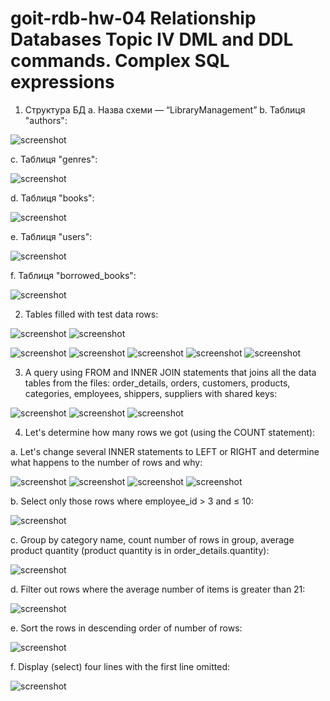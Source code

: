 # goit-rdb-hw-04 Relationship Databases Topic IV DML and DDL commands. Complex SQL expressions

1. Структура БД
   a. Назва схеми — “LibraryManagement”
   b. Таблиця "authors":

![screenshot](./assets/Screenshot%20rdb-hw-04-test-01.1.jpg)

c. Таблиця "genres":

![screenshot](./assets/Screenshot%20rdb-hw-04-test-01.2.jpg)

d. Таблиця "books":

![screenshot](./assets/Screenshot%20rdb-hw-04-test-01.3.jpg)

e. Таблиця "users":

![screenshot](./assets/Screenshot%20rdb-hw-04-test-01.4.jpg)

f. Таблиця "borrowed_books":

![screenshot](./assets/Screenshot%20rdb-hw-04-test-01.5.jpg)

2. Tables filled with test data rows:

![screenshot](./assets/Screenshot%20rdb-hw-04-test-02.1.jpg)
![screenshot](./assets/Screenshot%20rdb-hw-04-test-02.2.jpg)

![screenshot](./assets/Screenshot%20rdb-hw-04-test-02.3.jpg)
![screenshot](./assets/Screenshot%20rdb-hw-04-test-02.4.jpg)
![screenshot](./assets/Screenshot%20rdb-hw-04-test-02.5.jpg)
![screenshot](./assets/Screenshot%20rdb-hw-04-test-02.6.jpg)
![screenshot](./assets/Screenshot%20rdb-hw-04-test-02.7.jpg)

3. A query using FROM and INNER JOIN statements that joins all the data tables from the files: order_details, orders, customers, products, categories, employees, shippers, suppliers with shared keys:

![screenshot](./assets/Screenshot%20rdb-hw-04-test-03.jpeg)
![screenshot](./assets/Screenshot%20rdb-hw-04-test-03.1.jpg)
![screenshot](./assets/Screenshot%20rdb-hw-04-test-03.2.jpg)

4. Let's determine how many rows we got (using the COUNT statement):

a. Let's change several INNER statements to LEFT or RIGHT and determine what happens to the number of rows and why:

![screenshot](./assets/Screenshot%20rdb-hw-04-test-04.1.jpg)
![screenshot](./assets/Screenshot%20rdb-hw-04-test-04.2.1.jpg)
![screenshot](./assets/Screenshot%20rdb-hw-04-test-04.2.2.jpg)
![screenshot](./assets/Screenshot%20rdb-hw-04-test-04.2.3.jpg)

b. Select only those rows where employee_id > 3 and ≤ 10:

![screenshot](./assets/Screenshot%20rdb-hw-04-test-04.3.jpg)

c. Group by category name, count number of rows in group, average product quantity (product quantity is in order_details.quantity):

![screenshot](./assets/Screenshot%20rdb-hw-04-test-04.4.jpg)

d. Filter out rows where the average number of items is greater than 21:

![screenshot](./assets/Screenshot%20rdb-hw-04-test-04.5.jpg)

e. Sort the rows in descending order of number of rows:

![screenshot](./assets/Screenshot%20rdb-hw-04-test-04.6.jpg)

f. Display (select) four lines with the first line omitted:

![screenshot](./assets/Screenshot%20rdb-hw-04-test-04.7.jpg)
